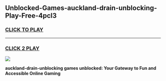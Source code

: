 
## Unblocked-Games-auckland-drain-unblocking-Play-Free-4pcl3
<h3>
<a href="https://premium76.site?title=auckland-drain-unblocking&ref=12A">CLICK TO PLAY</a></h3>
<hr>

<h3>
<a href="https://premium76.site?title=auckland-drain-unblocking&ref=12A">CLICK 2 PLAY</a>
  
</h3>

<a href="https://premium76.site?title=auckland-drain-unblocking&ref=12A"><img src="https://clearcache.store/games.png"></a>


**auckland-drain-unblocking games unblocked: Your Gateway to Fun and Accessible Online Gaming**

